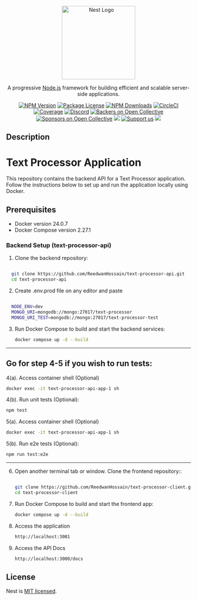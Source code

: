 <p align="center">
  <a href="http://nestjs.com/" target="blank"><img src="https://nestjs.com/img/logo-small.svg" width="200" alt="Nest Logo" /></a>
</p>

[circleci-image]: https://img.shields.io/circleci/build/github/nestjs/nest/master?token=abc123def456
[circleci-url]: https://circleci.com/gh/nestjs/nest

  <p align="center">A progressive <a href="http://nodejs.org" target="_blank">Node.js</a> framework for building efficient and scalable server-side applications.</p>
    <p align="center">
<a href="https://www.npmjs.com/~nestjscore" target="_blank"><img src="https://img.shields.io/npm/v/@nestjs/core.svg" alt="NPM Version" /></a>
<a href="https://www.npmjs.com/~nestjscore" target="_blank"><img src="https://img.shields.io/npm/l/@nestjs/core.svg" alt="Package License" /></a>
<a href="https://www.npmjs.com/~nestjscore" target="_blank"><img src="https://img.shields.io/npm/dm/@nestjs/common.svg" alt="NPM Downloads" /></a>
<a href="https://circleci.com/gh/nestjs/nest" target="_blank"><img src="https://img.shields.io/circleci/build/github/nestjs/nest/master" alt="CircleCI" /></a>
<a href="https://coveralls.io/github/nestjs/nest?branch=master" target="_blank"><img src="https://coveralls.io/repos/github/nestjs/nest/badge.svg?branch=master#9" alt="Coverage" /></a>
<a href="https://discord.gg/G7Qnnhy" target="_blank"><img src="https://img.shields.io/badge/discord-online-brightgreen.svg" alt="Discord"/></a>
<a href="https://opencollective.com/nest#backer" target="_blank"><img src="https://opencollective.com/nest/backers/badge.svg" alt="Backers on Open Collective" /></a>
<a href="https://opencollective.com/nest#sponsor" target="_blank"><img src="https://opencollective.com/nest/sponsors/badge.svg" alt="Sponsors on Open Collective" /></a>
  <a href="https://paypal.me/kamilmysliwiec" target="_blank"><img src="https://img.shields.io/badge/Donate-PayPal-ff3f59.svg"/></a>
    <a href="https://opencollective.com/nest#sponsor"  target="_blank"><img src="https://img.shields.io/badge/Support%20us-Open%20Collective-41B883.svg" alt="Support us"></a>
  <a href="https://twitter.com/nestframework" target="_blank"><img src="https://img.shields.io/twitter/follow/nestframework.svg?style=social&label=Follow"></a>
</p>
  <!--[![Backers on Open Collective](https://opencollective.com/nest/backers/badge.svg)](https://opencollective.com/nest#backer)
  [![Sponsors on Open Collective](https://opencollective.com/nest/sponsors/badge.svg)](https://opencollective.com/nest#sponsor)-->

## Description

# Text Processor Application

This repository contains the backend API for a Text Processor application. Follow the instructions below to set up and run the application locally using Docker.

## Prerequisites

- Docker version 24.0.7
- Docker Compose version 2.27.1

### Backend Setup (text-processor-api)

1. Clone the backend repository:

```bash

  git clone https://github.com/ReedwanHossain/text-processor-api.git
  cd text-processor-api

```

2. Create .env.prod file on any editor and paste

```bash

  NODE_ENV=dev
  MONGO_URI=mongodb://mongo:27017/text-processor
  MONGO_URI_TEST=mongodb://mongo:27017/text-processor-test

```

3. Run Docker Compose to build and start the backend services:

   ```bash
   docker compose up -d --build
   ```

---

## Go for step 4-5 if you wish to run tests:

4(a). Access container shell (Optional)

```bash
docker exec -it text-processor-api-app-1 sh
```

4(b). Run unit tests (Optional):

```bash
npm test
```

5(a). Access container shell (Optional)

```bash
docker exec -it text-processor-api-app-1 sh
```

5(b). Run e2e tests (Optional):

```bash
npm run test:e2e
```

---

6. Open another terminal tab or window. Clone the frontend repository::

   ```bash

   git clone https://github.com/ReedwanHossain/text-processor-client.git
   cd text-processor-client

   ```

7. Run Docker Compose to build and start the frontend app:

   ```bash
   docker compose up -d --build
   ```

8. Access the application

   ```bash
   http://localhost:3001
   ```

9. Access the API Docs

   ```bash
   http://localhost:3000/docs
   ```

## License

Nest is [MIT licensed](LICENSE).

```

```
